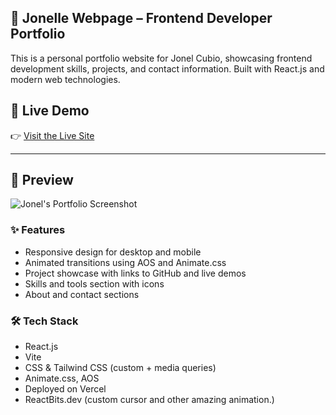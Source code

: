 ## 🚀 Jonelle Webpage – Frontend Developer Portfolio

This is a personal portfolio website for Jonel Cubio, showcasing frontend development skills, projects, and contact information. Built with React.js and modern web technologies.

## 🚀 Live Demo
👉 [Visit the Live Site](https://jonelcubio-webpage.vercel.app/) 

---

## 📸 Preview

![Jonel's Portfolio Screenshot](https://i.ibb.co/b5jfdVb2/pic1.jpg) 


### ✨ Features

- Responsive design for desktop and mobile
- Animated transitions using AOS and Animate.css
- Project showcase with links to GitHub and live demos
- Skills and tools section with icons
- About and contact sections

### 🛠️ Tech Stack

- React.js
- Vite
- CSS & Tailwind CSS (custom + media queries)
- Animate.css, AOS
- Deployed on Vercel
- ReactBits.dev (custom cursor and other amazing animation.)